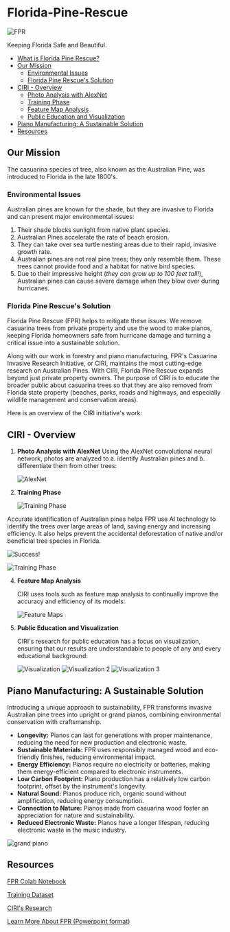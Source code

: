 # Florida-Pine-Rescue

![FPR](https://github.com/jabigailjoseph/Florida-Pine-Rescue/blob/main/CIRI_initiative/fotor-ai-20231204145247.jpg)

Keeping Florida Safe and Beautiful.

- [What is Florida Pine Rescue?](#what-is-florida-pine-rescue)
- [Our Mission](#our-mission)
  - [Environmental Issues](#environmental-issues)
  - [Florida Pine Rescue's Solution](#florida-pine-rescues-solution)
- [CIRI - Overview](#ciri---overview)
  - [Photo Analysis with AlexNet](#photo-analysis-with-alexnet)
  - [Training Phase](#training-phase)
  - [Feature Map Analysis](#feature-map-analysis)
  - [Public Education and Visualization](#public-education-and-visualization)
- [Piano Manufacturing: A Sustainable Solution](#piano-manufacturing-a-sustainable-solution)
- [Resources](#resources)


## Our Mission

The casuarina species of tree, also known as the Australian Pine, was introduced to Florida in the late 1800's.

### Environmental Issues

Australian pines are known for the shade, but they are invasive to Florida and can present major environmental issues:

1. Their shade blocks sunlight from native plant species.
2. Australian Pines accelerate the rate of beach erosion.
3. They can take over sea turtle nesting areas due to their rapid, invasive growth rate.
4. Australian pines are not real pine trees; they only resemble them. These trees cannot provide food and a habitat for native bird species.
5. Due to their impressive height (*they can grow up to 100 feet tall!*), Australian pines can cause severe damage when they blow over during hurricanes.

### Florida Pine Rescue's Solution

Florida Pine Rescue (FPR) helps to mitigate these issues. We remove casuarina trees from private property and use the wood to make pianos, keeping Florida homeowners safe from hurricane damage and turning a critical issue into a sustainable solution.

Along with our work in forestry and piano manufacturing, FPR's Casuarina Invasive Research Initiative, or CIRI, maintains the most cutting-edge research on Australian Pines. With CIRI, Florida Pine Rescue expands beyond just private property owners. The purpose of CIRI is to educate the broader public about casuarina trees so that they are also removed from Florida state property (beaches, parks, roads and highways, and especially wildlife management and conservation areas).

Here is an overview of the CIRI initiative's work:

## CIRI - Overview

1. **Photo Analysis with AlexNet**
Using the AlexNet convolutional neural network, photos are analyzed to a. identify Australian pines and b. differentiate them from other trees:


   ![AlexNet](https://github.com/jabigailjoseph/Florida-Pine-Rescue/blob/main/CIRI_initiative/Screenshot%20(243).png)

2. **Training Phase**

   ![Training Phase](https://github.com/jabigailjoseph/Florida-Pine-Rescue/blob/main/CIRI_initiative/Screenshot%20(248).png)

  Accurate identification of Australian pines helps FPR use AI technology to identify the trees over large areas of land, saving energy and increasing efficiency. It also helps prevent the accidental deforestation of native and/or beneficial tree species in Florida.

   ![Success!](https://github.com/jabigailjoseph/Florida-Pine-Rescue/blob/main/CIRI_initiative/Screenshot%20(250).png)

   ![Training Phase](https://github.com/jabigailjoseph/Florida-Pine-Rescue/blob/main/CIRI_initiative/Screenshot%20(251).png)

4. **Feature Map Analysis**

   CIRI uses tools such as feature map analysis to continually improve the accuracy and efficiency of its models:

   ![Feature Maps](https://github.com/jabigailjoseph/Florida-Pine-Rescue/blob/main/CIRI_initiative/Screenshot%20(253).png)

5. **Public Education and Visualization**

   CIRI's research for public education has a focus on visualization, ensuring that our results are understandable to people of any and every educational background:

   ![Visualization](https://github.com/jabigailjoseph/Florida-Pine-Rescue/blob/main/CIRI_initiative/Screenshot%20(255).png)
   ![Visualization 2](https://github.com/jabigailjoseph/Florida-Pine-Rescue/blob/main/CIRI_initiative/Screenshot%20(258).png)
   ![Visualization 3](https://github.com/jabigailjoseph/Florida-Pine-Rescue/blob/main/CIRI_initiative/Screenshot%20(259).png)

## Piano Manufacturing: A Sustainable Solution
Introducing a unique approach to sustainability, FPR transforms invasive Australian pine trees into upright or grand pianos, combining environmental conservation with craftsmanship.

- **Longevity:** Pianos can last for generations with proper maintenance, reducing the need for new production and electronic waste.
- **Sustainable Materials:** FPR uses responsibly managed wood and eco-friendly finishes, reducing environmental impact.
- **Energy Efficiency:** Pianos require no electricity or batteries, making them energy-efficient compared to electronic instruments.
- **Low Carbon Footprint:** Piano production has a relatively low carbon footprint, offset by the instrument's longevity.
- **Natural Sound:** Pianos produce rich, organic sound without amplification, reducing energy consumption.
- **Connection to Nature:** Pianos made from casuarina wood foster an appreciation for nature and sustainability.
- **Reduced Electronic Waste:** Pianos have a longer lifespan, reducing electronic waste in the music industry.

![grand piano](https://github.com/jabigailjoseph/Florida-Pine-Rescue/blob/main/CIRI_initiative/fotor-ai-20231207122012.jpg)


## Resources
[FPR Colab Notebook](https://github.com/jabigailjoseph/Florida-Pine-Rescue/blob/main/Florida_Pine_Rescue.ipynb)

[Training Dataset](https://github.com/jabigailjoseph/Florida-Pine-Rescue/blob/main/FPR_dataset.pdf)

[CIRI's Research](https://github.com/jabigailjoseph/Florida-Pine-Rescue/tree/main/CIRI_initiative)

[Learn More About FPR (Powerpoint format)](https://github.com/jabigailjoseph/Florida-Pine-Rescue/blob/main/Florida%20Pine%20Rescue.pdf)







